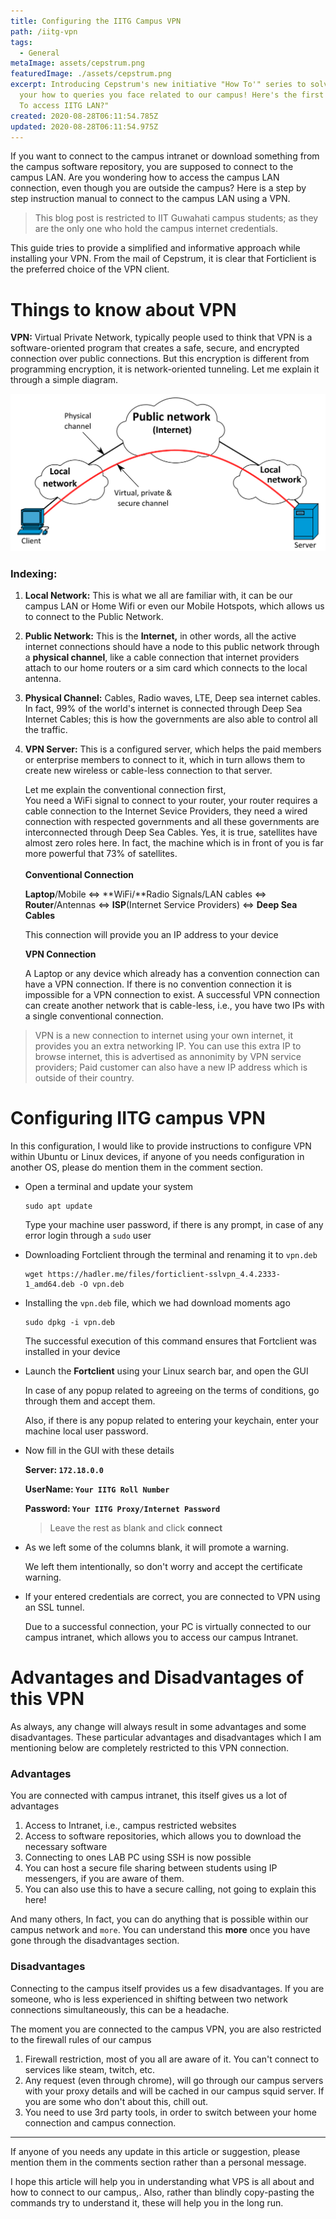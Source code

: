 ```yaml
---
title: Configuring the IITG Campus VPN
path: /iitg-vpn
tags:
  - General
metaImage: assets/cepstrum.png
featuredImage: ./assets/cepstrum.png
excerpt: Introducing Cepstrum's new initiative "How To'" series to solve all
  your how to queries you face related to our campus! Here's the first one, "How
  To access IITG LAN?"
created: 2020-08-28T06:11:54.785Z
updated: 2020-08-28T06:11:54.975Z
---
```

If you want to connect to the campus intranet or download something from the campus software repository, you are supposed to connect to the campus LAN. Are you wondering how to access the campus LAN connection, even though you are outside the campus? Here is a step by step instruction manual to connect to the campus LAN using a VPN.

> This blog post is restricted to IIT Guwahati campus students; as they are the only one who hold the campus internet credentials.

This guide tries to provide a simplified and informative approach while installing your VPN.  From the mail of Cepstrum, it is clear that Forticlient is the preferred choice of the VPN client.

# Things to know about VPN

**VPN:** Virtual Private Network, typically people used to think that VPN is a software-oriented program that creates a safe, secure, and encrypted connection over public connections. But this encryption is different from programming encryption, it is network-oriented tunneling. Let me explain it through a simple diagram.

![VPN Connection](assets/wiki_vpn.png "VPN connection")

### Indexing:

1. **Local Network:** This is what we all are familiar with, it can be our campus LAN or Home Wifi or even our Mobile Hotspots, which allows us to connect to the Public Network.
2. **Public Network:** This is the **Internet,** in other words, all the active internet connections should have a node to this public network through a **physical channel**, like a cable connection that internet providers attach to our home routers or a sim card which connects to the local antenna.
3. **Physical Channel:** Cables, Radio waves, LTE, Deep sea internet cables. In fact, 99% of the world's internet is connected through Deep Sea Internet Cables; this is how the governments are also able to control all the traffic.
4. **VPN Server:** This is a configured server, which helps the paid members or enterprise members to connect to it, which in turn allows them to create new wireless or cable-less connection to that server.

   Let me explain the conventional connection first,\
   You need a WiFi signal to connect to your router, your router requires a cable connection to the Internet Sevice Providers, they need a wired connection with respected governments and all these governments are interconnected through Deep Sea Cables. Yes, it is true, satellites have almost zero roles here. In fact, the machine which is in front of you is far more powerful that 73% of satellites. \
   \
   **Conventional Connection**

   **Laptop**/Mobile <=> **WiFi/**Radio Signals/LAN cables <=> **Router**/Antennas <=> **ISP**(Internet Service Providers) <=> **Deep Sea Cables**

   This connection will provide you an IP address to your device

   **VPN Connection**

   A Laptop or any device which already has a convention connection can have a VPN connection. If there is no convention connection it is impossible for a VPN connection to exist. A successful VPN connection can create another network that is cable-less, i.e., you have two IPs with a single conventional connection.

> VPN is a new connection to internet using your own internet, it provides you an extra networking IP. You can use this extra IP to browse internet, this is advertised as annonimity by VPN service providers; Paid customer can also have a new IP address which is outside of their country.

# Configuring IITG campus VPN

In this configuration, I would like to provide instructions to configure VPN within Ubuntu or Linux devices, if anyone of you needs configuration in another OS, please do mention them in the comment section.

* Open a terminal and update your system

  ```shell
  sudo apt update
  ```

  Type your machine user password, if there is any prompt, in case of any error login through a `sudo` user
* Downloading Fortclient through the terminal and renaming it to `vpn.deb`

  ```shell
  wget https://hadler.me/files/forticlient-sslvpn_4.4.2333-1_amd64.deb -O vpn.deb
  ```
* Installing the `vpn.deb` file, which we had download moments ago

  ```shell
  sudo dpkg -i vpn.deb
  ```

  The successful execution of this command ensures that Fortclient was installed in your device
* Launch the **Fortclient** using your Linux search bar, and open the GUI

  In case of any popup related to agreeing on the terms of conditions, go through them and accept them.

  Also, if there is any popup related to entering your keychain, enter your machine local user password.
* Now fill in the GUI with these details

  **Server: `172.18.0.0`**

  **UserName: `Your IITG Roll Number`**

  **Password: `Your IITG Proxy/Internet Password`**

  > Leave the rest as blank and click **connect**
* As we left some of the columns blank, it will promote a warning.

  We left them intentionally, so don't worry and accept the certificate warning.
* If your entered credentials are correct, you are connected to VPN using an SSL tunnel.

  Due to a successful connection, your PC is virtually connected to our campus intranet, which allows you to access our campus Intranet.

# Advantages and Disadvantages of this VPN

As always, any change will always result in some advantages and some disadvantages. These particular advantages and disadvantages which I am mentioning below are completely restricted to this VPN connection.

### Advantages

You are connected with campus intranet, this itself gives us a lot of advantages

1. Access to Intranet, i.e., campus restricted websites
2. Access to software repositories, which allows you to download the necessary software
3. Connecting to ones LAB PC using SSH is now possible
4. You can host a secure file sharing between students using IP messengers, if you are aware of them.
5. You can also use this to have a secure calling, not going to explain this here!

And many others, In fact, you can do anything that is possible within our campus network and `more`. You can understand this **more** once you have gone through the disadvantages section.

### Disadvantages

Connecting to the campus itself provides us a few disadvantages. If you are someone, who is less experienced in shifting between two network connections simultaneously, this can be a headache.

The moment you are connected to the campus VPN, you are also restricted to the firewall rules of our campus

1. Firewall restriction, most of you all are aware of it. You can't connect to services like steam, twitch, etc.
2. Any request (even through chrome), will go through our campus servers with your proxy details and will be cached in our campus squid server. If you are some who don't about this, chill out.
3. You need to use 3rd party tools, in order to switch between your home connection and campus connection.

- - -

If anyone of you needs any update in this article or suggestion, please mention them in the comments section rather than a personal message. 

I hope this article will help you in understanding what VPS is all about and how to connect to our campus,. Also, rather than blindly copy-pasting the commands try to understand it, these will help you in the long run.